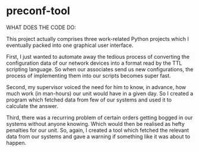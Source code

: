 # preconf-tool

WHAT DOES THE CODE DO:

This project actually comprises three work-related Python projects which I eventually packed into one graphical user interface.

First, I just wanted to automate away the tedious process of converting the configuration data of our network devices into a format 
read by the TTL scripting language. So when our associates send us new configurations, the process of implementing them into our 
scripts becomes super fast.

Second, my supervisor voiced the need for him to know, in advance, how much work (in man-hours) our unit would have in a given day. 
So I created a program which fetched data from few of our systems and used it to calculate the answer.

Third, there was a recurring problem of certain orders getting bogged in our systems without anyone knowing. Which would then be 
realised as hefty penalties for our unit. So, again, I created a tool which fetched the relevant data from our systems and gave a 
warning if something like it was about to happen.
